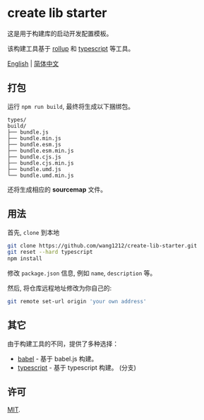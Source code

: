 # create lib starter

这是用于构建库的启动开发配置模板。

该构建工具基于 [rollup](http://rollupjs.org/) 和 [typescript](https://www.typescriptlang.org/) 等工具。

[English](./README.md) | [简体中文](./README.zh-CN.md)

## 打包

运行 `npm run build`, 最终将生成以下捆绑包。

    types/
    build/
    ├── bundle.js
    ├── bundle.min.js
    ├── bundle.esm.js
    ├── bundle.esm.min.js
    ├── bundle.cjs.js
    ├── bundle.cjs.min.js
    ├── bundle.umd.js
    └── bundle.umd.min.js

还将生成相应的 **sourcemap** 文件。

## 用法

首先, `clone` 到本地

```bash
git clone https://github.com/wang1212/create-lib-starter.git
git reset --hard typescript
npm install
```

修改 `package.json` 信息, 例如 `name`, `description` 等。

然后, 将仓库远程地址修改为你自己的:

```bash
git remote set-url origin 'your own address'
```

## 其它

由于构建工具的不同，提供了多种选择：

-   [babel](https://github.com/wang1212/create-lib-starter/) - 基于 babel.js 构建。
-   [typescript](https://github.com/wang1212/create-lib-starter/tree/typescript) - 基于 typescript 构建。 (分支)

## 许可

[MIT](./LICENSE).
